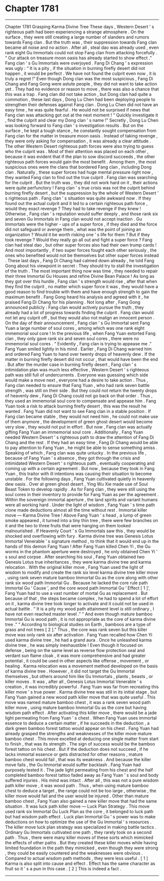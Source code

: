 
# Chapter 1781


---

Chapter 1781 Grasping Karma Divine Tree
These days , Western Desert ’ s righteous path had been experiencing a strange atmosphere .
On the surface , they were still creating a large number of slanders and rumors towards Fang clan .
But the truth was , their suppression towards Fang clan became all noise and no action .
After all , steal dao was already used , even rank eight Gu Immortals could not stop Fang clan from attacking forcefully .
“ Our attack on treasure moon oasis has already started to show effect .” Fang clan ’ s Gu Immortals were overjoyed .
Fang Di Chang ’ s expression was ugly : “ It is a pity , if the situation in burning firefly desert did not happen , it would be perfect . We have not found the culprit even now , it is truly a regret !”
Even though Dong clan was the most suspicious , Fang Di Chang and Fang Gong were astute people , they did not want to take action yet .
They had no evidence or reason to move , there was also a chance that this was a trap .
Fang clan did not take action , but Dong clan had quite a commotion , these last days , Dong Lu Chen had been deploying people to strengthen their defenses against Fang clan .
Dong Lu Chen did not have an easy time , he was quite fearful . He would not be surprised if news that Fang clan was attacking got out at the next moment !
“ Quickly investigate it , find the culprit and clear my Dong clan ’ s name !” Secretly , Dong Lu Chen was looking forward to Fang clan ’ s investigation results . But on the surface , he kept a tough stance , he constantly sought compensation from Fang clan for the matter in treasure moon oasis .
Instead of taking revenge , they were only asking for compensation , it was already a clear attitude .
The other Western Desert righteous path forces were also trying to guess who the culprit was .
Most of their attention was placed on each other , because it was evident that if the plan to sow discord succeeds , the other righteous path forces would gain the most benefit .
Among them , the most suspicious ones were the clans that bordered Fang clan , including Dong clan .
Naturally , these super forces had huge mental pressure right now , they wanted Fang clan to find out the true culprit .
Fang clan was searching for the culprit .
But the truth was , they did not work hard on it , their actions were quite perfunctory !
Fang clan ’ s true crisis was not the culprit behind burning firefly desert , but the suppression by the whole of Western Desert ’ s righteous path .
Fang clan ’ s situation was quite awkward now .
If they found out the actual culprit and it led to a certain righteous path force , would they exact revenge ?
They had to take revenge if they knew !
Otherwise , Fang clan ’ s reputation would suffer deeply , and those rank six and seven Gu Immortals in Fang clan would not accept inaction .
Gu Immortals were the higher - ups of a super force , if they died and the force did not safeguard or avenge them , what was the point of joining an organization ? Would it be worth risking one ’ s life for them ?
But if they took revenge ?
Would they really go all out and fight a super force ?
Fang clan had steal dao , but other super forces also had their own trump cards !
And most importantly , if two super forces fought each other seriously , the ones who benefited would not be themselves but other super forces instead .
These last days , Fang Di Chang had calmed down already , he told Fang Gong about his viewpoint in secret : They should try to stall the investigation of the truth . The most important thing now was time , they needed to repair their three Immortal Gu Houses and refine Divine Bean Palace !
As long as they got over this hurdle , Fang clan ’ s strength would rise , after that when they find the culprit , no matter which super force it was , they would have a good reason to find trouble with them and have enough strength to gain the maximum benefit .
Fang Gong heard his analysis and agreed with it , he praised Fang Di Chang for his planning .
Not long after , Fang Gong announced publicly : Fang clan would actively pursue the truth , they already had a lot of progress towards finding the culprit . Fang clan would not let any culprit off , but they would also not malign an innocent person .
On the day of their announcement , Fang clan ’ s Gu Immortal sent Fang Yuan a large number of soul cores , among which was one rank eight immemorial soul core !
In the previous life , when Fang Yuan extorted Fang clan , they only gave rank six and seven soul cores , there were no immemorial soul cores .
“ Evidently , Fang clan is trying to appease me .” Fang Yuan smiled lightly in his mind .
Earlier , Fang Di Chang warned him and ordered Fang Yuan to hand over twenty drops of heavenly dew . If the matter in burning firefly desert did not occur , that would have been the end .
But after the murder case in burning firefly desert , Fang clan ’ s intimidation plan was much less effective , Western Desert ’ s righteous path was still full of undercurrents . Everyone was guessing which side would make a move next , everyone had a desire to take action .
Thus , Fang clan needed to ensure that Fang Yuan , who had rank seven battle strength , was still on their side .
But they could not return the twenty drops of heavenly dew , Fang Di Chang could not go back on that order .
Thus , they used an immemorial soul core to compensate and appease him .
Fang Yuan took a risk to attack burning firefly desert , this was the result he wanted .
Fang Yuan did not want to see Fang clan in a stable position .
If Fang clan became stable , they would not need him , he could not make use of them anymore , the development of green ghost desert would become very slow , they would not put in effort .
But now , Fang clan was actually gifting Fang Yuan an immemorial soul core .
Additionally , Fang Yuan needed Western Desert ’ s righteous path to draw the attention of Fang Di Chang and the rest . If they had an easy time , Fang Di Chang would be able to pay attention to Fang Yuan , he might be able to sense something amiss .
Speaking of which , Fang clan was quite unlucky .
In the previous life , because of Fang Yuan ’ s absence , they got through the crisis and intimidated Western Desert ’ s righteous path , eventually cooperating and coming up with a certain agreement .
But now , because they took in Fang Yuan , this traitor with ill intentions was causing their situation to become unstable .
For the following days , Fang Yuan cultivated quietly in heavenly dew oasis .
Over at green ghost desert , Ying Wu Xie made use of Soul Beast Token to develop rapidly .
As for Fang clan , they were still using the soul cores in their inventory to provide for Fang Yuan as per the agreement .
Within the sovereign immortal aperture , the land spirits and variant humans were all working hard .
Under the light of wisdom , Fang Yuan ’ s time path clone made deductions almost all the time without rest .
Immortal killer move — Karma Divine Tree !
Above Fang Yuan ’ s head , a lump of green smoke appeared , it turned into a tiny thin tree , there were few branches on it and the two to three fruits that were hanging on them looked malnourished .
If Heavenly Court ’ s Gu Immortals saw this , they would be shocked and overflowing with fury .
Karma divine tree was Genesis Lotus Immortal Venerable ’ s signature method , to think that it would end up in the hands of this demon Fang Yuan !
After Fang Yuan killed Chen Yi , the Gu worms in the phantom aperture were destroyed , he only obtained Chen Yi ’ s soul and corpse .
After searching his soul , Fang Yuan obtained two Genesis Lotus true inheritances , they were karma divine tree and karma relocation .
With the original killer move , Fang Yuan used the light of wisdom to modify and create the rank six level karma divine tree killer move , using rank seven mature bamboo Immortal Gu as the core along with other rank six wood path Immortal Gu .
Because he lacked the core rule path Immortal Gu ‘ Cause ’, and the core wood path Immortal Gu ‘ Effect [ 1 ]’, Fang Yuan had to use a vast number of mortal Gu as replacement .
But because of that , the steps became complex , he had to spend a lot of effort on it , karma divine tree took longer to activate and it could not be used in actual battle .
“ It is a pity my wood path attainment level is still ordinary , I have not even reached master level .”
“ And even though mature bamboo Immortal Gu is wood path , it is not appropriate as the core of karma divine tree .”
“ According to biological studies on Earth , bamboos are a type of grass and not trees [ 2 ].”
Thus , the core was rank seven but this killer move was only rank six after activation .
Fang Yuan recalled how Chen Yi used karma divine tree , he had a grand aura . Once he unleashed karma divine tree , he was simply inexhaustible !
Even though it focused on defense , being on the same level as reverse flow protection seal and verdant sun flame cloak , it was more comprehensive and had greater potential , it could be used in other aspects like offense , movement , or healing .
Karma relocation was a movement method developed on the basis of karma divine tree . However , it did not target the Gu Immortal themselves , but others around him like Gu Immortals , plants , beasts , or killer moves .
It was , after all , Genesis Lotus Immortal Venerable ’ s creation , it was incredibly powerful .
Fang Yuan was far from recreating this killer move ’ s true power .
Karma divine tree was still in its initial stage , but Fang Yuan gained a new wood path killer move that was quite useful .
This move was named mature bamboo chest , it was a rank seven wood path killer move , using mature bamboo Immortal Gu as the core but having wisdom path effect .
After activating this killer move , there would be a jade light permeating from Fang Yuan ’ s chest .
When Fang Yuan uses immortal essence to deduce a certain matter , if he succeeds in the deduction , a dark green bamboo forest tattoo would appear on his chest .
Fang Yuan had already grasped the strengths and weaknesses of the killer move mature bamboo chest .
This move excelled at deducing one single matter from start to finish , that was its strength .
The sign of success would be the bamboo forest tattoo on his chest .
But if the deduction does not succeed , if he lacks immortal essence or gets distracted for other reasons , mature bamboo chest would fail , that was its weakness .
And because the killer move fails , the Gu Immortal would suffer backlash .
Fang Yuan had purposely tested it .
The jade light permeating from his chest and the half completed bamboo forest tattoo faded away as Fang Yuan ’ s soul and body suffered injuries .
His mind was intact .
After all , this was not a pure wisdom path killer move , it was wood path .
Thus , when using mature bamboo chest to deduce a target , the range could not be too large , otherwise , the killer move would fail and the user would be injured .
Other than mature bamboo chest , Fang Yuan also gained a new killer move that had the same situation .
It was luck path killer move — Luck Plan Strategy .
This move used rank six Immortal Gu Luck Plan as the core , it belonged to luck path but had wisdom path effect .
Luck plan Immortal Gu ’ s power was to make deductions on how to optimize the use of the Gu Immortal ’ s resources .
The killer move luck plan strategy was specialized in making battle tactics .
Ordinary Gu Immortals cultivated one path , they rarely took on a second path . Thus , there were many killer moves of these sorts which mimicked the effects of other paths .
But they created these killer moves while having limited foundation in the path they mimicked , even though they were strong , they could be easily countered and the weaknesses were obvious .
Compared to actual wisdom path methods , they were less useful .
[ 1 ] Karma is also split into cause and effect . Effect has the same character as fruit so it ’ s a pun in this case .
[ 2 ] This is indeed a fact .

---

